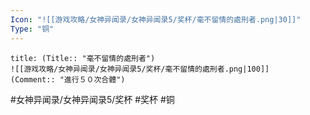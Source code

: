 ```yaml
---
Icon: "![[游戏攻略/女神异闻录/女神异闻录5/奖杯/毫不留情的處刑者.png|30]]"
Type: "铜"
---
```

```ad-common-bronze-trophy
title: (Title:: "毫不留情的處刑者")
![[游戏攻略/女神异闻录/女神异闻录5/奖杯/毫不留情的處刑者.png|100]]
(Comment:: "進行５０次合體")
```

#女神异闻录/女神异闻录5/奖杯 #奖杯 #铜
